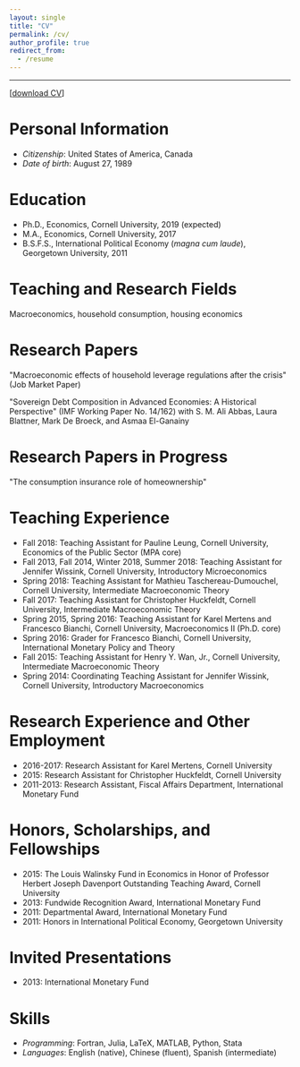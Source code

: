 ```yaml
---
layout: single
title: "CV"
permalink: /cv/
author_profile: true
redirect_from:
  - /resume
---
```

---
<!-- {% include base_path %} -->

[[download CV](http://malin-hu.github.io/files/MH_CV.pdf)]  

Personal Information
====
* _Citizenship_: United States of America, Canada
* _Date of birth_: August 27, 1989

Education
======
* Ph.D., Economics, Cornell University, 2019 (expected)
* M.A., Economics, Cornell University, 2017
* B.S.F.S., International Political Economy (_magna cum laude_), Georgetown University, 2011

Teaching and Research Fields
=====
Macroeconomics, household consumption, housing economics

Research Papers
====
"Macroeconomic effects of household leverage regulations after the crisis" (Job Market Paper)

"Sovereign Debt Composition in Advanced Economies: A Historical Perspective" (IMF Working Paper No. 14/162) with S. M. Ali Abbas, Laura Blattner, Mark De Broeck, and Asmaa El-Ganainy

Research Papers in Progress
=====
"The consumption insurance role of homeownership"

<!-- "Fiscal policy and the maturity of sovereign debt in emerging market economies" -->

Teaching Experience
=====
* Fall 2018: Teaching Assistant for Pauline Leung, Cornell University, Economics of the Public Sector (MPA core)
* Fall 2013, Fall 2014, Winter 2018, Summer 2018: Teaching Assistant for Jennifer Wissink, Cornell University, Introductory Microeconomics
* Spring 2018: Teaching Assistant for Mathieu Taschereau-Dumouchel, Cornell University, Intermediate Macroeconomic Theory
* Fall 2017: Teaching Assistant for Christopher Huckfeldt, Cornell University, Intermediate Macroeconomic Theory
* Spring 2015, Spring 2016: Teaching Assistant for Karel Mertens and Francesco Bianchi, Cornell University, Macroeconomics II (Ph.D. core)
* Spring 2016: Grader for Francesco Bianchi, Cornell University, International Monetary Policy and Theory
* Fall 2015: Teaching Assistant for Henry Y. Wan, Jr., Cornell University, Intermediate Macroeconomic Theory
* Spring 2014: Coordinating Teaching Assistant for Jennifer Wissink, Cornell University, Introductory Macroeconomics

Research Experience and Other Employment
=====
* 2016-2017: Research Assistant for Karel Mertens, Cornell University
* 2015: Research Assistant for Christopher Huckfeldt, Cornell University
* 2011-2013: Research Assistant, Fiscal Affairs Department, International Monetary Fund

Honors, Scholarships, and Fellowships
======
* 2015: The Louis Walinsky Fund in Economics in Honor of Professor Herbert Joseph Davenport Outstanding Teaching Award, Cornell University
* 2013: Fundwide Recognition Award, International Monetary Fund
* 2011: Departmental Award, International Monetary Fund
* 2011: Honors in International Political Economy, Georgetown University

Invited Presentations
=====
* 2013: International Monetary Fund

Skills
======
* _Programming_: Fortran, Julia, LaTeX, MATLAB, Python, Stata
* _Languages_: English (native), Chinese (fluent), Spanish (intermediate)